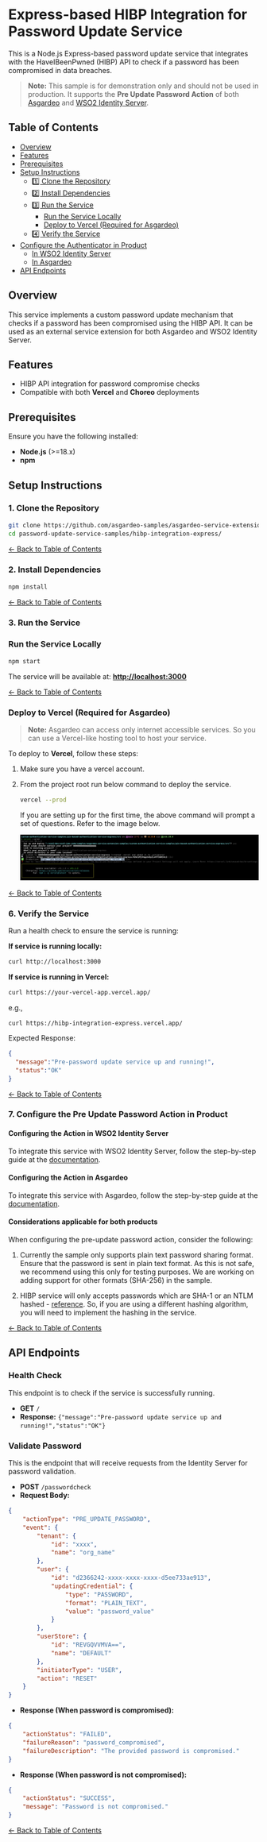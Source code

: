 # Express-based HIBP Integration for Password Update Service

This is a Node.js Express-based password update service that integrates with the HaveIBeenPwned (HIBP) API to check if a password has been compromised in data breaches.


> **Note:** This sample is for demonstration only and should not be used in production. It supports the **Pre Update Password Action** of both [Asgardeo](https://console.asgardeo.io/) and [WSO2 Identity Server](https://wso2.com/identity-server/).

## Table of Contents
- [Overview](#overview)
- [Features](#features)
- [Prerequisites](#prerequisites)
- [Setup Instructions](#setup-instructions)
  - [1️⃣ Clone the Repository](#1-clone-the-repository)
  - [2️⃣ Install Dependencies](#2-install-dependencies)
  - [3️⃣ Run the Service](#3-run-the-service)
    - [Run the Service Locally](#run-the-service-locally)
    - [Deploy to Vercel (Required for Asgardeo)](#deploy-to-vercel-required-for-asgardeo)
  - [4️⃣ Verify the Service](#4-verify-the-service)
- [Configure the Authenticator in Product](#configure-the-authenticator-in-product)
  - [In WSO2 Identity Server](#configuring-the-authenticator-in-wso2-identity-server)
  - [In Asgardeo](#configuring-the-authenticator-in-asgardeo)
- [API Endpoints](#api-endpoints)

## Overview
This service implements a custom password update mechanism that checks if a password has been compromised using the HIBP API. It can be used as an external service extension for both Asgardeo and WSO2 Identity Server.

## Features
- HIBP API integration for password compromise checks
- Compatible with both **Vercel** and **Choreo** deployments

## Prerequisites
Ensure you have the following installed:
- **Node.js** (>=18.x)
- **npm**

## Setup Instructions

### 1. Clone the Repository
```bash
git clone https://github.com/asgardeo-samples/asgardeo-service-extension-samples.git
cd password-update-service-samples/hibp-integration-express/
```

[← Back to Table of Contents](#table-of-contents)

### 2. Install Dependencies

```bash
npm install
```

[← Back to Table of Contents](#table-of-contents)

### 3. Run the Service

### Run the Service Locally

```bash
npm start
```

The service will be available at: **[http://localhost:3000](http://localhost:3000)**

[← Back to Table of Contents](#table-of-contents)

### Deploy to Vercel (Required for Asgardeo)

> **Note:** Asgardeo can access only internet accessible services. So you can use a Vercel-like hosting tool to host your service.

To deploy to **Vercel**, follow these steps:

1. Make sure you have a vercel account.
2. From the project root run below command to deploy the service.

    ```bash
    vercel --prod
    ```

    If you are setting up for the first time, the above command will prompt a set of questions. Refer to the image below.

    ![vercel-setup](images/vercel-setup.png)

[← Back to Table of Contents](#table-of-contents)

### 6. Verify the Service
Run a health check to ensure the service is running:

**If service is running locally:**

```bash
curl http://localhost:3000
```

**If service is running in Vercel:**

```bash
curl https://your-vercel-app.vercel.app/
```

e.g.,
```
curl https://hibp-integration-express.vercel.app/
```

Expected Response:

```json
{
  "message":"Pre-password update service up and running!",
  "status":"OK"
}
```

[← Back to Table of Contents](#table-of-contents)

### 7. Configure the Pre Update Password Action in Product

#### Configuring the Action in WSO2 Identity Server
To integrate this service with WSO2 Identity Server, follow the step-by-step guide at the [documentation](https://is.docs.wso2.com/en/next/guides/service-extensions/pre-flow-extensions/pre-update-password-action/).

#### Configuring the Action in Asgardeo
To integrate this service with Asgardeo, follow the step-by-step guide at the [documentation](https://wso2.com/asgardeo/docs/guides/service-extensions/pre-flow-extensions/pre-update-password-action/).

#### Considerations applicable for both products

When configuring the pre-update password action, consider the following:

1. Currently the sample only supports plain text password sharing format. Ensure that the password is sent in plain text format. As this is not safe, we recommend using this only for testing purposes. We are working on adding support for other formats (SHA-256) in the sample.

2. HIBP service will only accepts passwords which are SHA-1 or an NTLM hashed - [reference](https://haveibeenpwned.com/API/v3#SearchingPwnedPasswordsByRange). So, if you are using a different hashing algorithm, you will need to implement the hashing in the service.

[← Back to Table of Contents](#table-of-contents)

## API Endpoints

### **Health Check**

This endpoint is to check if the service is successfully running.

- **GET** `/`
- **Response:** `{"message":"Pre-password update service up and running!","status":"OK"}`

### **Validate Password**

This is the endpoint that will receive requests from the Identity Server for password validation.

- **POST** `/passwordcheck`
- **Request Body:**

```json
{
    "actionType": "PRE_UPDATE_PASSWORD",
    "event": {
        "tenant": {
            "id": "xxxx",
            "name": "org_name"
        },
        "user": {
            "id": "d2366242-xxxx-xxxx-xxxx-d5ee733ae913",
            "updatingCredential": {
                "type": "PASSWORD",
                "format": "PLAIN_TEXT",
                "value": "password_value"
            }
        },
        "userStore": {
            "id": "REVGQVVMVA==",
            "name": "DEFAULT"
        },
        "initiatorType": "USER",
        "action": "RESET"
    }
}
```

- **Response (When password is compromised):**

```json
{
    "actionStatus": "FAILED",
    "failureReason": "password_compromised",
    "failureDescription": "The provided password is compromised."
}
```
- **Response (When password is not compromised):**

```json
{
    "actionStatus": "SUCCESS",
    "message": "Password is not compromised."
}
```

[← Back to Table of Contents](#table-of-contents)